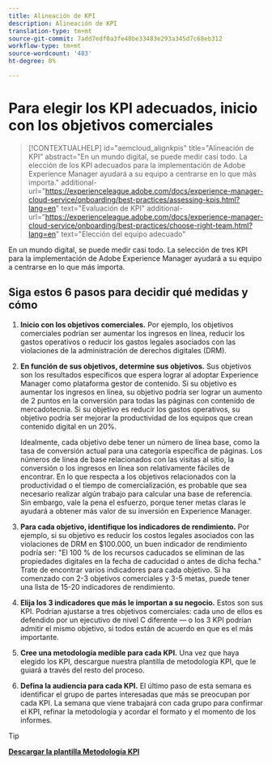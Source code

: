 ```yaml
---
title: Alineación de KPI
description: Alineación de KPI
translation-type: tm+mt
source-git-commit: 7add7edf0a3fe40be33483e293a345d7c68eb312
workflow-type: tm+mt
source-wordcount: '483'
ht-degree: 0%

---
```




# Para elegir los KPI adecuados, inicio con los objetivos comerciales

>[!CONTEXTUALHELP]
>id="aemcloud_alignkpis"
>title="Alineación de KPI"
>abstract="En un mundo digital, se puede medir casi todo. La elección de los KPI adecuados para la implementación de Adobe Experience Manager ayudará a su equipo a centrarse en lo que más importa."
>additional-url="https://experienceleague.adobe.com/docs/experience-manager-cloud-service/onboarding/best-practices/assessing-kpis.html?lang=en" text="Evaluación de KPI"
>additional-url="https://experienceleague.adobe.com/docs/experience-manager-cloud-service/onboarding/best-practices/choose-right-team.html?lang=en" text="Elección del equipo adecuado"

En un mundo digital, se puede medir casi todo. La selección de tres KPI para la implementación de Adobe Experience Manager ayudará a su equipo a centrarse en lo que más importa.


## **Siga estos 6 pasos para decidir qué medidas y cómo**


1. **Inicio con los objetivos comerciales.** Por ejemplo, los objetivos comerciales podrían ser aumentar los ingresos en línea, reducir los gastos operativos o reducir los gastos legales asociados con las violaciones de la administración de derechos digitales (DRM).

1. **En función de sus objetivos, determine sus objetivos.** Sus objetivos son los resultados específicos que espera lograr al adoptar Experience Manager como plataforma gestor de contenido. Si su objetivo es aumentar los ingresos en línea, su objetivo podría ser lograr un aumento de 2 puntos en la conversión para todas las páginas con contenido de mercadotecnia. Si su objetivo es reducir los gastos operativos, su objetivo podría ser mejorar la productividad de los equipos que crean contenido digital en un 20%.

   Idealmente, cada objetivo debe tener un número de línea base, como la tasa de conversión actual para una categoría específica de páginas. Los números de línea de base relacionados con las visitas al sitio, la conversión o los ingresos en línea son relativamente fáciles de encontrar. En lo que respecta a los objetivos relacionados con la productividad o el tiempo de comercialización, es probable que sea necesario realizar algún trabajo para calcular una base de referencia. Sin embargo, vale la pena el esfuerzo, porque tener metas claras le ayudará a obtener más valor de su inversión en Experience Manager.

1. **Para cada objetivo, identifique los indicadores de rendimiento.** Por ejemplo, si su objetivo es reducir los costos legales asociados con las violaciones de DRM en $100.000, un buen indicador de rendimiento podría ser: &quot;El 100 % de los recursos caducados se eliminan de las propiedades digitales en la fecha de caducidad o antes de dicha fecha.&quot; Trate de encontrar varios indicadores para cada objetivo. Si ha comenzado con 2-3 objetivos comerciales y 3-5 metas, puede tener una lista de 15-20 indicadores de rendimiento.

1. **Elija los 3 indicadores que más le importan a su negocio.** Estos son sus KPI. Podrían ajustarse a tres objetivos comerciales: cada uno de ellos es defendido por un ejecutivo de nivel C diferente — o los 3 KPI podrían admitir el mismo objetivo, si todos están de acuerdo en que es el más importante.

1. **Cree una metodología medible para cada KPI.** Una vez que haya elegido los KPI, descargue nuestra plantilla de metodología KPI, que le guiará a través del resto del proceso.

1. **Defina la audiencia para cada KPI.** El último paso de esta semana es identificar el grupo de partes interesadas que más se preocupan por cada KPI. La semana que viene trabajará con cada grupo para confirmar el KPI, refinar la metodología y acordar el formato y el momento de los informes.

>[!TIP]
>
>[**Descargar la plantilla Metodología KPI**](https://experienceleague.adobe.com/welcome/aem/assets/img/KPI_Methodology_Template.png)